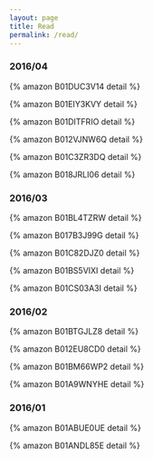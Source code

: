 ```yaml
---
layout: page
title: Read
permalink: /read/
---
```


### 2016/04

{% amazon B01DUC3V14 detail %}

{% amazon B01EIY3KVY detail %}

{% amazon B01DITFRIO detail %}

{% amazon B012VJNW6Q detail %}

{% amazon B01C3ZR3DQ detail %}

{% amazon B018JRLI06 detail %}



### 2016/03

{% amazon B01BL4TZRW detail %}

{% amazon B017B3J99G detail %}

{% amazon B01C82DJZ0 detail %}

{% amazon B01BS5VIXI detail %}

{% amazon B01CS03A3I detail %}


### 2016/02

{% amazon B01BTGJLZ8 detail %}

{% amazon B012EU8CD0 detail %}

{% amazon B01BM66WP2 detail %}

{% amazon B01A9WNYHE detail %}

### 2016/01

{% amazon B01ABUE0UE detail %}

{% amazon B01ANDL85E detail %}

